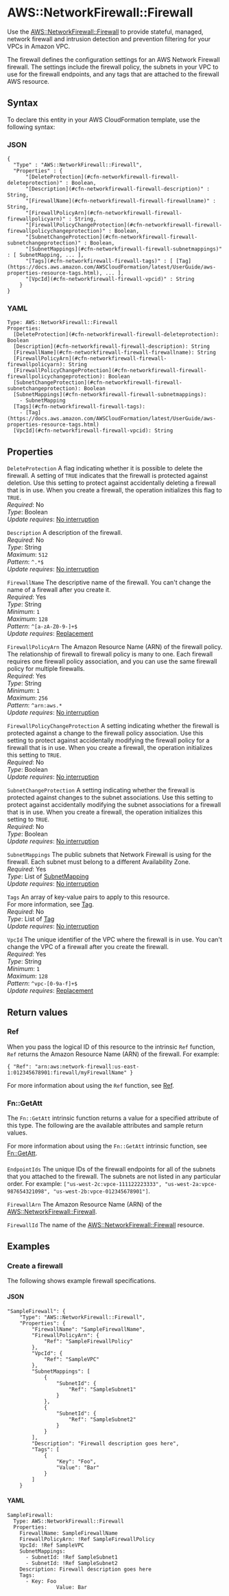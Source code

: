 # AWS::NetworkFirewall::Firewall<a name="aws-resource-networkfirewall-firewall"></a>

Use the [AWS::NetworkFirewall::Firewall](#aws-resource-networkfirewall-firewall) to provide stateful, managed, network firewall and intrusion detection and prevention filtering for your VPCs in Amazon VPC\. 

The firewall defines the configuration settings for an AWS Network Firewall firewall\. The settings include the firewall policy, the subnets in your VPC to use for the firewall endpoints, and any tags that are attached to the firewall AWS resource\. 

## Syntax<a name="aws-resource-networkfirewall-firewall-syntax"></a>

To declare this entity in your AWS CloudFormation template, use the following syntax:

### JSON<a name="aws-resource-networkfirewall-firewall-syntax.json"></a>

```
{
  "Type" : "AWS::NetworkFirewall::Firewall",
  "Properties" : {
      "[DeleteProtection](#cfn-networkfirewall-firewall-deleteprotection)" : Boolean,
      "[Description](#cfn-networkfirewall-firewall-description)" : String,
      "[FirewallName](#cfn-networkfirewall-firewall-firewallname)" : String,
      "[FirewallPolicyArn](#cfn-networkfirewall-firewall-firewallpolicyarn)" : String,
      "[FirewallPolicyChangeProtection](#cfn-networkfirewall-firewall-firewallpolicychangeprotection)" : Boolean,
      "[SubnetChangeProtection](#cfn-networkfirewall-firewall-subnetchangeprotection)" : Boolean,
      "[SubnetMappings](#cfn-networkfirewall-firewall-subnetmappings)" : [ SubnetMapping, ... ],
      "[Tags](#cfn-networkfirewall-firewall-tags)" : [ [Tag](https://docs.aws.amazon.com/AWSCloudFormation/latest/UserGuide/aws-properties-resource-tags.html), ... ],
      "[VpcId](#cfn-networkfirewall-firewall-vpcid)" : String
    }
}
```

### YAML<a name="aws-resource-networkfirewall-firewall-syntax.yaml"></a>

```
Type: AWS::NetworkFirewall::Firewall
Properties: 
  [DeleteProtection](#cfn-networkfirewall-firewall-deleteprotection): Boolean
  [Description](#cfn-networkfirewall-firewall-description): String
  [FirewallName](#cfn-networkfirewall-firewall-firewallname): String
  [FirewallPolicyArn](#cfn-networkfirewall-firewall-firewallpolicyarn): String
  [FirewallPolicyChangeProtection](#cfn-networkfirewall-firewall-firewallpolicychangeprotection): Boolean
  [SubnetChangeProtection](#cfn-networkfirewall-firewall-subnetchangeprotection): Boolean
  [SubnetMappings](#cfn-networkfirewall-firewall-subnetmappings): 
    - SubnetMapping
  [Tags](#cfn-networkfirewall-firewall-tags): 
    - [Tag](https://docs.aws.amazon.com/AWSCloudFormation/latest/UserGuide/aws-properties-resource-tags.html)
  [VpcId](#cfn-networkfirewall-firewall-vpcid): String
```

## Properties<a name="aws-resource-networkfirewall-firewall-properties"></a>

`DeleteProtection`  <a name="cfn-networkfirewall-firewall-deleteprotection"></a>
A flag indicating whether it is possible to delete the firewall\. A setting of `TRUE` indicates that the firewall is protected against deletion\. Use this setting to protect against accidentally deleting a firewall that is in use\. When you create a firewall, the operation initializes this flag to `TRUE`\.  
*Required*: No  
*Type*: Boolean  
*Update requires*: [No interruption](https://docs.aws.amazon.com/AWSCloudFormation/latest/UserGuide/using-cfn-updating-stacks-update-behaviors.html#update-no-interrupt)

`Description`  <a name="cfn-networkfirewall-firewall-description"></a>
A description of the firewall\.  
*Required*: No  
*Type*: String  
*Maximum*: `512`  
*Pattern*: `^.*$`  
*Update requires*: [No interruption](https://docs.aws.amazon.com/AWSCloudFormation/latest/UserGuide/using-cfn-updating-stacks-update-behaviors.html#update-no-interrupt)

`FirewallName`  <a name="cfn-networkfirewall-firewall-firewallname"></a>
The descriptive name of the firewall\. You can't change the name of a firewall after you create it\.  
*Required*: Yes  
*Type*: String  
*Minimum*: `1`  
*Maximum*: `128`  
*Pattern*: `^[a-zA-Z0-9-]+$`  
*Update requires*: [Replacement](https://docs.aws.amazon.com/AWSCloudFormation/latest/UserGuide/using-cfn-updating-stacks-update-behaviors.html#update-replacement)

`FirewallPolicyArn`  <a name="cfn-networkfirewall-firewall-firewallpolicyarn"></a>
The Amazon Resource Name \(ARN\) of the firewall policy\.  
The relationship of firewall to firewall policy is many to one\. Each firewall requires one firewall policy association, and you can use the same firewall policy for multiple firewalls\.   
*Required*: Yes  
*Type*: String  
*Minimum*: `1`  
*Maximum*: `256`  
*Pattern*: `^arn:aws.*`  
*Update requires*: [No interruption](https://docs.aws.amazon.com/AWSCloudFormation/latest/UserGuide/using-cfn-updating-stacks-update-behaviors.html#update-no-interrupt)

`FirewallPolicyChangeProtection`  <a name="cfn-networkfirewall-firewall-firewallpolicychangeprotection"></a>
A setting indicating whether the firewall is protected against a change to the firewall policy association\. Use this setting to protect against accidentally modifying the firewall policy for a firewall that is in use\. When you create a firewall, the operation initializes this setting to `TRUE`\.  
*Required*: No  
*Type*: Boolean  
*Update requires*: [No interruption](https://docs.aws.amazon.com/AWSCloudFormation/latest/UserGuide/using-cfn-updating-stacks-update-behaviors.html#update-no-interrupt)

`SubnetChangeProtection`  <a name="cfn-networkfirewall-firewall-subnetchangeprotection"></a>
A setting indicating whether the firewall is protected against changes to the subnet associations\. Use this setting to protect against accidentally modifying the subnet associations for a firewall that is in use\. When you create a firewall, the operation initializes this setting to `TRUE`\.  
*Required*: No  
*Type*: Boolean  
*Update requires*: [No interruption](https://docs.aws.amazon.com/AWSCloudFormation/latest/UserGuide/using-cfn-updating-stacks-update-behaviors.html#update-no-interrupt)

`SubnetMappings`  <a name="cfn-networkfirewall-firewall-subnetmappings"></a>
The public subnets that Network Firewall is using for the firewall\. Each subnet must belong to a different Availability Zone\.   
*Required*: Yes  
*Type*: List of [SubnetMapping](aws-properties-networkfirewall-firewall-subnetmapping.md)  
*Update requires*: [No interruption](https://docs.aws.amazon.com/AWSCloudFormation/latest/UserGuide/using-cfn-updating-stacks-update-behaviors.html#update-no-interrupt)

`Tags`  <a name="cfn-networkfirewall-firewall-tags"></a>
An array of key\-value pairs to apply to this resource\.  
For more information, see [Tag](https://docs.aws.amazon.com/AWSCloudFormation/latest/UserGuide/aws-properties-resource-tags.html)\.  
*Required*: No  
*Type*: List of [Tag](https://docs.aws.amazon.com/AWSCloudFormation/latest/UserGuide/aws-properties-resource-tags.html)  
*Update requires*: [No interruption](https://docs.aws.amazon.com/AWSCloudFormation/latest/UserGuide/using-cfn-updating-stacks-update-behaviors.html#update-no-interrupt)

`VpcId`  <a name="cfn-networkfirewall-firewall-vpcid"></a>
The unique identifier of the VPC where the firewall is in use\. You can't change the VPC of a firewall after you create the firewall\.   
*Required*: Yes  
*Type*: String  
*Minimum*: `1`  
*Maximum*: `128`  
*Pattern*: `^vpc-[0-9a-f]+$`  
*Update requires*: [Replacement](https://docs.aws.amazon.com/AWSCloudFormation/latest/UserGuide/using-cfn-updating-stacks-update-behaviors.html#update-replacement)

## Return values<a name="aws-resource-networkfirewall-firewall-return-values"></a>

### Ref<a name="aws-resource-networkfirewall-firewall-return-values-ref"></a>

When you pass the logical ID of this resource to the intrinsic `Ref` function, `Ref` returns the Amazon Resource Name \(ARN\) of the firewall\. For example: 

 `{ "Ref": "arn:aws:network-firewall:us-east-1:012345678901:firewall/myFirewallName" }` 

For more information about using the `Ref` function, see [Ref](https://docs.aws.amazon.com/AWSCloudFormation/latest/UserGuide/intrinsic-function-reference-ref.html)\.

### Fn::GetAtt<a name="aws-resource-networkfirewall-firewall-return-values-fn--getatt"></a>

The `Fn::GetAtt` intrinsic function returns a value for a specified attribute of this type\. The following are the available attributes and sample return values\.

For more information about using the `Fn::GetAtt` intrinsic function, see [Fn::GetAtt](https://docs.aws.amazon.com/AWSCloudFormation/latest/UserGuide/intrinsic-function-reference-getatt.html)\.

#### <a name="aws-resource-networkfirewall-firewall-return-values-fn--getatt-fn--getatt"></a>

`EndpointIds`  <a name="EndpointIds-fn::getatt"></a>
The unique IDs of the firewall endpoints for all of the subnets that you attached to the firewall\. The subnets are not listed in any particular order\. For example: `["us-west-2c:vpce-111122223333", "us-west-2a:vpce-987654321098", "us-west-2b:vpce-012345678901"]`\. 

`FirewallArn`  <a name="FirewallArn-fn::getatt"></a>
The Amazon Resource Name \(ARN\) of the [AWS::NetworkFirewall::Firewall](#aws-resource-networkfirewall-firewall)\. 

`FirewallId`  <a name="FirewallId-fn::getatt"></a>
The name of the [AWS::NetworkFirewall::Firewall](#aws-resource-networkfirewall-firewall) resource\. 

## Examples<a name="aws-resource-networkfirewall-firewall--examples"></a>

### Create a firewall<a name="aws-resource-networkfirewall-firewall--examples--Create_a_firewall"></a>

The following shows example firewall specifications\. 

#### JSON<a name="aws-resource-networkfirewall-firewall--examples--Create_a_firewall--json"></a>

```
"SampleFirewall": {
    "Type": "AWS::NetworkFirewall::Firewall",
    "Properties": {
        "FirewallName": "SampleFirewallName",
        "FirewallPolicyArn": {
            "Ref": "SampleFirewallPolicy"
        },
        "VpcId": {
            "Ref": "SampleVPC"
        },
        "SubnetMappings": [
            {
                "SubnetId": {
                    "Ref": "SampleSubnet1"
                }
            },
            {
                "SubnetId": {
                    "Ref": "SampleSubnet2"
                }
            }
        ],
        "Description": "Firewall description goes here",
        "Tags": [
            {
                "Key": "Foo",
                "Value": "Bar"
            }
        ]
    }
```

#### YAML<a name="aws-resource-networkfirewall-firewall--examples--Create_a_firewall--yaml"></a>

```
SampleFirewall:
  Type: AWS::NetworkFirewall::Firewall
  Properties:
    FirewallName: SampleFirewallName
    FirewallPolicyArn: !Ref SampleFirewallPolicy
    VpcId: !Ref SampleVPC
    SubnetMappings:
      - SubnetId: !Ref SampleSubnet1
      - SubnetId: !Ref SampleSubnet2
    Description: Firewall description goes here
    Tags:
      - Key: Foo
                Value: Bar
```